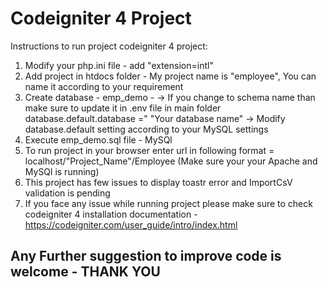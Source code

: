 # Codeigniter 4 Project 

Instructions to run project codeigniter 4 project:
1. Modify your php.ini file - add "extension=intl"
2. Add project in htdocs folder - My project name is "employee", You can name it according to your requirement
3. Create database - emp_demo -
 -> If you change to schema name than make sure to update it in .env file in main folder database.default.database =" "Your database name"
 -> Modify database.default setting according to your MySQL settings
5. Execute emp_demo.sql file - MySQl 
6. To run project in your browser enter url in following format = localhost/"Project_Name"/Employee (Make sure your your Apache and MySQl is running)
7. This project has few issues to display toastr error and ImportCsV validation is pending
8. If you face any issue while running project please make sure to check codeigniter 4 installation documentation - https://codeigniter.com/user_guide/intro/index.html
## Any Further suggestion to improve code is welcome - THANK YOU

